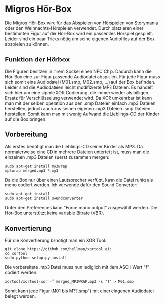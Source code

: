 # Migros Hör-Box

Die Migros Hör-Box wird für das Abspielen von Hörspielen von Storymania oder den Weihnachts-Hörspielen verwendet.
Durch platzieren einer bestimmten Figur auf der Hör-Box wird ein passendes Hörspiel gespielt.
Leider sind ein paar Tricks nötig um seine eigenen Audiofiles auf der Box abspielen zu können.

## Funktion der Hörbox
Die Figuren besitzen in ihrem Sockel einen NFC Chip. Dadurch kann die Hör-Box eine zur Figur passende Audiodatei abspielen.
Für jede Figur muss sich somit eine Audiodatei (M01.smp, M02.smp, ...) auf der Box befinden.
Leider sind die Audiodateien leicht modifizierte MP3 Dateien.
Es handelt sich hier um eine sipmle XOR Codierung, die immer wieder als billigen Ersatz für Verschlüsselung verwendet wird.
Da XOR umkehrbar ist kann man mit der selben operation aus den .smp Dateien einfach .mp3 Dateien herstellen, jedoch auch aus seinen eigenen .mp3 Dateien .smp Dateien herstellen. Somit kann man mit wenig Aufwand die Lieblings-CD der Kinder auf die Box bringen.


## Vorbereitung
Als erstes benötigt man die Lieblings-CD seiner Kinder als MP3.
Da normalerweise eine CD in mehrere Dateien unterteilt ist, muss man die einzelnen .mp3 Dateien zuerst zusammen mergen:

    sudo apt-get install mp3wrap
    mp3wrap merged.mp3 *.mp3

Da die Box nur über einen Lautsprecher verfügt, kann die Datei ruhig als mono codiert werden. Ich verwende dafür den Sound Converter:

    sudo apt-get install 
    sudo apt-get install soundconverter
    
Unter den Preferences kann "Force mono output" ausgewählt werden. Die Hör-Box unterstützt keine variable Bitrate (VBR).


## Konvertierung
Für die Konvertierung benötigt man ein XOR Tool:

    git clone https://github.com/hellman/xortool.git
    cd xortool
    sudo python setup.py install
    
Die vorbereitete .mp3 Datei muss nun lediglich mit dem ASCII-Wert "f" codiert werden:

    xortool/xortool-xor -f merged_MP3WRAP.mp3 -s "f" > M01.smp

Somit kann jede Figur (M01 bis M??.smp") mit einer eingenen Audiodatei belegt werden.

